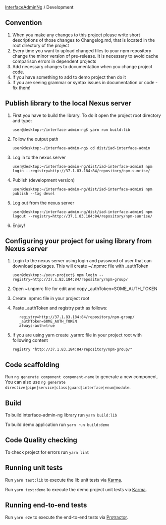 [InterfaceAdminNg](../README.md) / Development

## Convention

1. When you make any changes to this project please write short descriptions of those changes to Changelog.md, that is located in the root directory of the project
2. Every time you want to upload changed files to your npm repository change the minor version of pre-release. It is necessary to avoid cache comparison errors in dependent projects
3. Add necessary changes to documentation when you change project code.
4. If you have something to add to demo project then do it
5. If you are seeing grammar or syntax issues in documentation or code - fix them!

## Publish library to the local Nexus server

1. First you have to build the library. To do it open the project root directory and type: 

    ```
    user@desktop:~/interface-admin-ng$ yarn run build:lib
    ```

2. Follow the output path

    ```
    user@desktop:~/interface-admin-ng$ cd dist/iad-interface-admin
    ```

3. Log in to the nexus server

    ```
    user@desktop:~/interface-admin-ng/dist/iad-interface-admin$ npm login --registry=http://37.1.83.184:84/repository/npm-sunrise/
    ```

4. Publish (development version)
    
    ```
    user@desktop:~/interface-admin-ng/dist/iad-interface-admin$ npm publish --tag devel
    ```

5. Log out from the nexus server

    ```
    user@desktop:~/interface-admin-ng/dist/iad-interface-admin$ npm logout --registry=http://37.1.83.184:84/repository/npm-sunrise/
    ```

6. Enjoy!

## Configuring your project for using library from Nexus server

1. Login to the nexus server using login and password of user that can download packages. This will create ~/.npmrc file with _authToken

    ```
    user@desktop:~/your-project$ npm login --registry=http://37.1.83.184:84/repository/npm-group/
    ```
2. Open ~/.npmrc file for edit and copy _authToken=SOME_AUTH_TOKEN

3. Create .npmrc file in your project root

4. Paste _authToken and registry path as follows:

    ```
       registry=http://37.1.83.184:84/repository/npm-group/
       _authToken=SOME_AUTH_TOKEN
       always-auth=true
    ```
5. If you are using yarn create .yarnrc file in your project root with following content

    ```
    registry "http://37.1.83.184:84/repository/npm-group/"
    
    ```

## Code scaffolding

Run `ng generate component component-name` to generate a new component. You can also use `ng generate directive|pipe|service|class|guard|interface|enum|module`.

## Build

To build interface-admin-ng library run `yarn build:lib`

To build demo application run `yarn run build:demo`

## Code Quality checking

To check project for errors run `yarn lint`

## Running unit tests

Run `yarn test:lib` to execute the lib unit tests via [Karma](https://karma-runner.github.io).

Run `yarn test:demo` to execute the demo project unit tests via [Karma](https://karma-runner.github.io).

## Running end-to-end tests

Run `yarn e2e` to execute the end-to-end tests via [Protractor](http://www.protractortest.org/).
